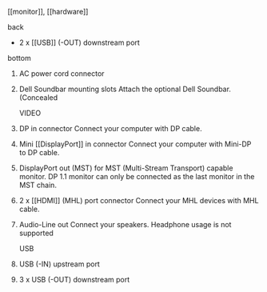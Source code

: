 [[monitor]], [[hardware]]

back
- 2 x [[USB]] (-OUT) downstream port

bottom
1. AC power cord connector 
   
2. Dell Soundbar mounting slots Attach the optional Dell Soundbar. (Concealed 
   
   VIDEO
3. DP in connector Connect your computer with DP cable. 
4. Mini [[DisplayPort]] in connector Connect your computer with Mini-DP to DP cable. 
5. DisplayPort out (MST)  for MST (Multi-Stream Transport) capable monitor. DP 1.1 monitor can only be connected as the last monitor in the MST chain. 
6. 2 x [[HDMI]] (MHL) port connector Connect your MHL devices with MHL cable. 
   
7. Audio-Line out Connect your speakers. Headphone usage is not supported 
   
   USB
8. USB (-IN) upstream port
9. 3 x USB (-OUT) downstream port 